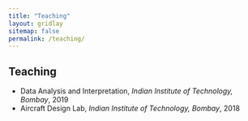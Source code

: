 ```yaml
---
title: "Teaching"
layout: gridlay
sitemap: false
permalink: /teaching/
---
```


## Teaching

* Data Analysis and Interpretation, *Indian Institute of Technology, Bombay*, 2019
* Aircraft Design Lab, *Indian Institute of Technology, Bombay*, 2018


